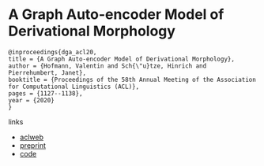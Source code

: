 # A Graph Auto-encoder Model of Derivational Morphology

```
@inproceedings{dga_acl20,
title = {A Graph Auto-encoder Model of Derivational Morphology},
author = {Hofmann, Valentin and Sch{\"u}tze, Hinrich and Pierrehumbert, Janet},
booktitle = {Proceedings of the 58th Annual Meeting of the Association for Computational Linguistics (ACL)},
pages = {1127--1138},
year = {2020}
}
```

links
- [aclweb](https://www.aclweb.org/anthology/2020.acl-main.106/)
- [preprint](http://www.phon.ox.ac.uk/jpierrehumbert/publications/Hofmann_etal_DGA_ACL2020.pdf)
- [code](https://github.com/valentinhofmann/dga)

